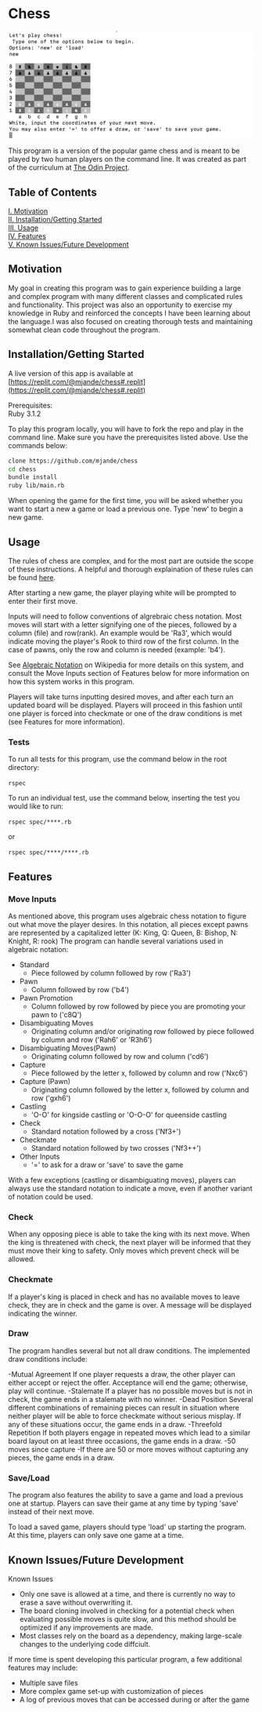 # Chess

<img src='img/chess_img.png' alt='a screenshot of the chess program running on the command line' width='500'>

This program is a version of the popular game chess and is meant to be played by two human players
on the command line. It was created as part of the curriculum at [The Odin Project](https://www.theodinproject.com/).

## Table of Contents

[I. Motivation](#motivation)  
[II. Installation/Getting Started](#installationgetting-started)  
[III. Usage](#usage)  
[IV. Features](#features)  
[V. Known Issues/Future Development](#known-issuesfuture-development)

## Motivation

My goal in creating this program was to gain experience building a large and complex program with many different classes and complicated rules and functionality. This project was also an opportunity to exercise my knowledge in Ruby and reinforced the concepts I have been learning about the language.I was also focused on creating thorough tests and maintaining somewhat clean code throughout the program.

## Installation/Getting Started

A live version of this app is available at [https://replit.com/@mjande/chess#.replit](https://replit.com/@mjande/chess#.replit)

Prerequisites:  
Ruby 3.1.2

To play this program locally, you will have to fork the repo and play in the command line. Make sure you have the prerequisites listed above. Use the commands below:

```sh
clone https://github.com/mjande/chess
cd chess
bundle install
ruby lib/main.rb
```

When opening the game for the first time, you will be asked whether you want to start a new a game or load a previous one. Type 'new' to begin a new game.

## Usage

The rules of chess are complex, and for the most part are outside the scope of these instructions. A helpful and thorough explaination of these rules can be found [here](http://www.chessvariants.org/d.chess/chess.html).

After starting a new game, the player playing white will be prompted to enter their first move.

Inputs will need to follow conventions of algrebraic chess notation. Most moves will start with a letter signifying one of the pieces, followed by a column (file) and row(rank). An example would be 'Ra3', which would indicate moving the player's Rook to third row of the first column. In the case of pawns, only the row and column is needed (example: 'b4').

See [Algebraic Notation](https://en.wikipedia.org/wiki/Algebraic_notation_(chess)) on Wikipedia for more details on this system, and consult the Move Inputs section of Features below for more information on how this system works in this program.

Players will take turns inputting desired moves, and after each turn an updated board will be displayed. Players will proceed in this fashion until one player is forced into checkmate or one of the draw conditions is met (see Features for more information).

### Tests

To run all tests for this program, use the command below in the root directory:

`rspec`

To run an individual test, use the command below, inserting the test you would like to run:

`rspec spec/****.rb`

or

`rspec spec/****/****.rb`

## Features

### Move Inputs

As mentioned above, this program uses algebraic chess notation to figure out what move the player desires. In this notation, all pieces except pawns are represented by a capitalized letter (K: King, Q: Queen, B: Bishop, N: Knight, R: rook) The program can handle several variations used in algebraic notation:

- Standard
  - Piece followed by column followed by row ('Ra3')
- Pawn
  - Column followed by row ('b4')
- Pawn Promotion
  - Column followed by row followed by piece you are promoting your pawn to ('c8Q')
- Disambiguating Moves
  - Originating column and/or originating row followed by piece followed by column and row ('Rah6' or 'R3h6')
- Disambiguating Moves(Pawn)
  - Originating column followed by row and column ('cd6')
- Capture
  - Piece followed by the letter x, followed by column and row ('Nxc6')
- Capture (Pawn)
  - Originating column followed by the letter x, followed by column and row ('gxh6')
- Castling
  - 'O-O' for kingside castling or 'O-O-O' for queenside castling
- Check
  - Standard notation followed by a cross ('Nf3+')
- Checkmate
  - Standard notation followed by two crosses ('Nf3++')
- Other Inputs
  - '=' to ask for a draw or 'save' to save the game

With a few exceptions (castling or disambiguating moves), players can always use the standard notation to indicate a move, even if another variant of notation could be used.

### Check

When any opposing piece is able to take the king with its next move. When the king is threatened with check, the next player will be informed that they must move their king to safety. Only moves which prevent check will be allowed.

### Checkmate

If a player's king is placed in check and has no available moves to leave check, they are in check and the game is over. A message will be displayed indicating the winner.

### Draw

The program handles several but not all draw conditions. The implemented draw conditions include:

-Mutual Agreement
  If one player requests a draw, the other player can either accept or reject the offer. Acceptance will end the game; otherwise, play will continue.
-Stalemate
  If a player has no possible moves but is not in check, the game ends in a stalemate with no winner.
-Dead Position
  Several different combinations of remaining pieces can result in situation where neither player will be able to force checkmate without serious misplay. If any of these situations occur, the game ends in a draw.
-Threefold Repetition
  If both players engage in repeated moves which lead to a similar board layout on at least three occasions, the game ends in a draw.
-50 moves since capture
  -If there are 50 or more moves without capturing any pieces, the game ends in a draw.

### Save/Load

The program also features the ability to save a game and load a previous one at startup. Players can save their game at any time by typing 'save' instead of their next move. 

To load a saved game, players should type 'load' up starting the program. At this time, players can only save one game at a time.

## Known Issues/Future Development

Known Issues

- Only one save is allowed at a time, and there is currently no way to erase a save without overwriting it.
- The board cloning involved in checking for a potential check when evaluating possible moves is quite slow, and this method should be optimized if any improvements are made.
- Most classes rely on the board as a dependency, making large-scale changes to the underlying code diffciult.

If more time is spent developing this particular program, a few additional features may include:

- Multiple save files
- More complex game set-up with customization of pieces
- A log of previous moves that can be accessed during or after the game
